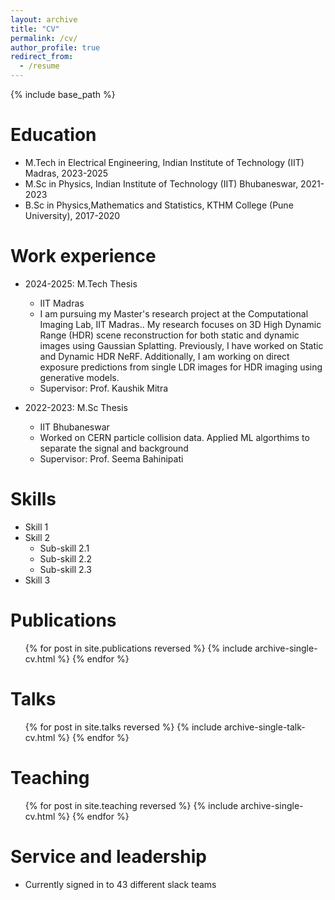```yaml
---
layout: archive
title: "CV"
permalink: /cv/
author_profile: true
redirect_from:
  - /resume
---
```


{% include base_path %}

Education
======
* M.Tech in Electrical Engineering, Indian Institute of Technology (IIT) Madras, 2023-2025 
* M.Sc in Physics, Indian Institute of Technology (IIT) Bhubaneswar, 2021-2023
* B.Sc in Physics,Mathematics and Statistics, KTHM College (Pune University), 2017-2020

Work experience
======
* 2024-2025: M.Tech Thesis
  * IIT Madras
  * I am pursuing my Master's research project at the Computational Imaging Lab, IIT Madras.. My research focuses on 3D 
    High Dynamic Range (HDR) scene reconstruction for both static and dynamic images using Gaussian Splatting.
    Previously, I have worked on Static and Dynamic HDR NeRF. Additionally, I am working on direct exposure predictions from single LDR images for HDR imaging 
    using generative models.
  * Supervisor: Prof. Kaushik Mitra

* 2022-2023: M.Sc Thesis
  * IIT Bhubaneswar
  * Worked on CERN particle collision data. Applied ML algorthims to separate the signal and background
  * Supervisor: Prof. Seema Bahinipati

  
Skills
======
* Skill 1
* Skill 2
  * Sub-skill 2.1
  * Sub-skill 2.2
  * Sub-skill 2.3
* Skill 3

Publications
======
  <ul>{% for post in site.publications reversed %}
    {% include archive-single-cv.html %}
  {% endfor %}</ul>
  
Talks
======
  <ul>{% for post in site.talks reversed %}
    {% include archive-single-talk-cv.html  %}
  {% endfor %}</ul>
  
Teaching
======
  <ul>{% for post in site.teaching reversed %}
    {% include archive-single-cv.html %}
  {% endfor %}</ul>
  
Service and leadership
======
* Currently signed in to 43 different slack teams

